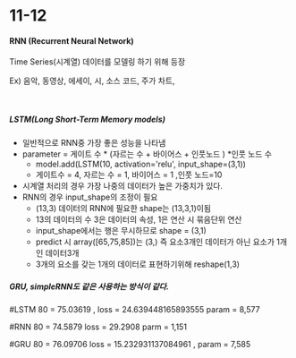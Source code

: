# 11-12



#### RNN (Recurrent Neural Network)

Time Series(시계열) 데이터를 모델링 하기 위해 등장

Ex) 음악, 동영상, 에세이, 시, 소스 코드, 주가 차트, 

<br>

##### LSTM(Long Short-Term Memory models)

- 일반적으로 RNN중 가장 좋은 성능을 나타냄
- parameter = 게이트 수 * (자르는 수 + 바이어스 + 인풋노드 ) *인풋 노드 수 
  - model.add(LSTM(10, activation='relu', input_shape=(3,1)) 
  - 게이트수 = 4, 자르는 수 = 1, 바이어스 = 1 ,인풋 노드=10
- 시계열 처리의 경우 가장 나중의 데이터가 높은 가중치가 있다.
- RNN의 경우 input_shape의 조정이 필요
  - (13,3) 데이터의 RNN에 필요한 shape는 (13,3,1)이됨
  - 13의 데이터의 수 3은 데이터의 속성, 1은 연산 시 묶음단위 연산
  - input_shape에서는 행은 무시하므로 shape = (3,1)
  - predict 시 array([65,75,85])는 (3,) 즉 요소3개인 데이터가 아닌  요소가 1개인 데이터3개
  - 3개의 요소를 갖는 1개의 데이터로 표현하기위해  reshape(1,3)

##### GRU, simpleRNN도 같은 사용하는 방식이 같다.





\#LSTM 80 = 75.03619 , loss = 24.639448165893555 param = 8,577

\#RNN 80 = 74.5879 loss = 29.2908 parm = 1,151

\#GRU 80 = 76.09706 loss = 15.232931137084961 , param = 7,585



